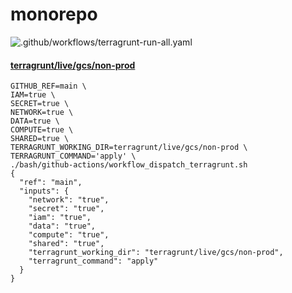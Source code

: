 # monorepo

![.github/workflows/terragrunt-run-all.yaml](https://github.com/neuralnetes/monorepo/workflows/.github/workflows/terragrunt-run-all.yaml/badge.svg?branch=master)

#### [terragrunt/live/gcs/non-prod](./terragrunt/live/gcs/non-prod)

```
GITHUB_REF=main \
IAM=true \
SECRET=true \
NETWORK=true \
DATA=true \
COMPUTE=true \
SHARED=true \
TERRAGRUNT_WORKING_DIR=terragrunt/live/gcs/non-prod \
TERRAGRUNT_COMMAND='apply' \
./bash/github-actions/workflow_dispatch_terragrunt.sh
{
  "ref": "main",
  "inputs": {
    "network": "true",
    "secret": "true",
    "iam": "true",
    "data": "true",
    "compute": "true",
    "shared": "true",
    "terragrunt_working_dir": "terragrunt/live/gcs/non-prod",
    "terragrunt_command": "apply"
  }
}
```